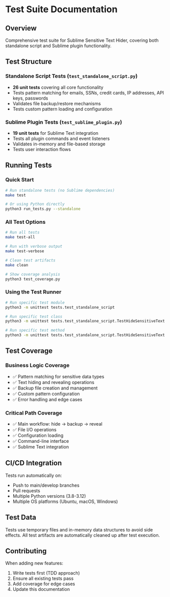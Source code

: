# Test Suite Documentation

## Overview
Comprehensive test suite for Sublime Sensitive Text Hider, covering both standalone script and Sublime plugin functionality.

## Test Structure

### Standalone Script Tests (`test_standalone_script.py`)
- **26 unit tests** covering all core functionality
- Tests pattern matching for emails, SSNs, credit cards, IP addresses, API keys, passwords
- Validates file backup/restore mechanisms
- Tests custom pattern loading and configuration

### Sublime Plugin Tests (`test_sublime_plugin.py`)
- **19 unit tests** for Sublime Text integration
- Tests all plugin commands and event listeners
- Validates in-memory and file-based storage
- Tests user interaction flows

## Running Tests

### Quick Start
```bash
# Run standalone tests (no Sublime dependencies)
make test

# Or using Python directly
python3 run_tests.py --standalone
```

### All Test Options
```bash
# Run all tests
make test-all

# Run with verbose output
make test-verbose

# Clean test artifacts
make clean

# Show coverage analysis
python3 test_coverage.py
```

### Using the Test Runner
```bash
# Run specific test module
python3 -m unittest tests.test_standalone_script

# Run specific test class
python3 -m unittest tests.test_standalone_script.TestHideSensitiveText

# Run specific test method
python3 -m unittest tests.test_standalone_script.TestHideSensitiveText.test_hide_email_addresses
```

## Test Coverage

### Business Logic Coverage
- ✅ Pattern matching for sensitive data types
- ✅ Text hiding and revealing operations
- ✅ Backup file creation and management
- ✅ Custom pattern configuration
- ✅ Error handling and edge cases

### Critical Path Coverage
- ✅ Main workflow: hide → backup → reveal
- ✅ File I/O operations
- ✅ Configuration loading
- ✅ Command-line interface
- ✅ Sublime Text integration

## CI/CD Integration
Tests run automatically on:
- Push to main/develop branches
- Pull requests
- Multiple Python versions (3.8-3.12)
- Multiple OS platforms (Ubuntu, macOS, Windows)

## Test Data
Tests use temporary files and in-memory data structures to avoid side effects.
All test artifacts are automatically cleaned up after test execution.

## Contributing
When adding new features:
1. Write tests first (TDD approach)
2. Ensure all existing tests pass
3. Add coverage for edge cases
4. Update this documentation